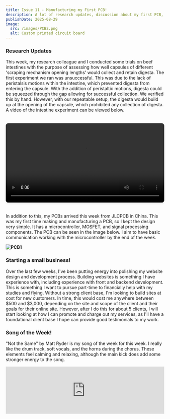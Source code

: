 ```yaml
---
title: Issue 11 - Manufacturing my First PCB!
description: A lot of research updates, discussion about my first PCB, and finding customers for my part-time business.
publishDate: 2025-08-29
image:
  src: /images/PCB2.png
  alt: Custom printed circuit board
---
```


### Research Updates
This week, my research colleague and I conducted some trials on beef intestines with the purpose of assessing how well capsules of different 'scraping mechanism opening lengths' would collect and retain digesta. The first experiment we ran was unsuccessful. This was due to the lack of peristalsis motions within the intestine, which prevented digesta from entering the capsule. With the addition of peristaltic motions, digesta could be squeezed through the gap allowing for successful collection. We verified this by hand. However, with our repeatable setup, the digesta would build up at the opening of the capsule, which prohibited any collection of digesta. A video of the intestine experiment can be viewed below.

<video controls width="100%" style="max-width: 800px; border-radius: 8px; margin: 20px 0; box-shadow: 0 4px 6px -1px rgba(0, 0, 0, 0.1);">
  <source src="/videos/trial1.mp4" type="video/mp4">
  Your browser does not support the video tag.
</video>

In addition to this, my PCBs arrived this week from JLCPCB in China. This was my first time making and manufacturing a PCB, so I kept the design very simple. It has a microcontroller, MOSFET, and signal processing components. The PCB can be seen in the image below. I aim to have basic communication working with the microcontroller by the end of the week.

**![PCB1](/images/PCB2.png)**

### Starting a small business!
Over the last few weeks, I've been putting energy into polishing my website design and development process. Building websites is something I have experience with, including experience with front and backend development. This is something I want to pursue part-time to financially help with my studies and flying. Without a strong client base, I'm looking to build sites at cost for new customers. In time, this would cost me anywhere between $500 and $3,000, depending on the site and scope of the client and their goals for their online site. However, after I do this for about 5 clients, I will start looking at how I can promote and charge out my services, as I'll have a foundational client base I hope can provide good testimonials to my work.

### Song of the Week!

"Not the Same" by Matt Ryder is my song of the week for this week. I really like the drum track, soft vocals, and the horns during the chorus. These elements feel calming and relaxing, although the main kick does add some stronger energy to the song.  

<iframe allow="autoplay *; encrypted-media *;" frameborder="0" height="150" style="width:100%;max-width:660px;overflow:hidden;background:transparent;" sandbox="allow-forms allow-popups allow-same-origin allow-scripts allow-storage-access-by-user-activation allow-top-navigation-by-user-activation" src="https://embed.music.apple.com/nz/album/not-the-same/1725310730?i=1725310921"></iframe>